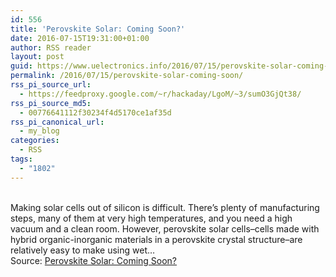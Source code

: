 ```yaml
---
id: 556
title: 'Perovskite Solar: Coming Soon?'
date: 2016-07-15T19:31:00+01:00
author: RSS reader
layout: post
guid: https://www.uelectronics.info/2016/07/15/perovskite-solar-coming-soon/
permalink: /2016/07/15/perovskite-solar-coming-soon/
rss_pi_source_url:
  - https://feedproxy.google.com/~r/hackaday/LgoM/~3/sumO3GjQt38/
rss_pi_source_md5:
  - 00776641112f30234f4d5170ce1af35d
rss_pi_canonical_url:
  - my_blog
categories:
  - RSS
tags:
  - "1802"
---
```

&#013;  
Making solar cells out of silicon is difficult. There’s plenty of manufacturing steps, many of them at very high temperatures, and you need a high vacuum and a clean room. However, perovskite solar cells–cells made with hybrid organic-inorganic materials in a perovskite crystal structure–are relatively easy to make using wet…&#013;  
Source: <a href="https://feedproxy.google.com/~r/hackaday/LgoM/~3/sumO3GjQt38/" target="_blank">Perovskite Solar: Coming Soon?</a>